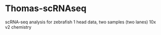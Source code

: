 # Thomas-scRNAseq
scRNA-seq analysis for zebrafish
1 head data, two samples (two lanes)
10x v2 chemistry
